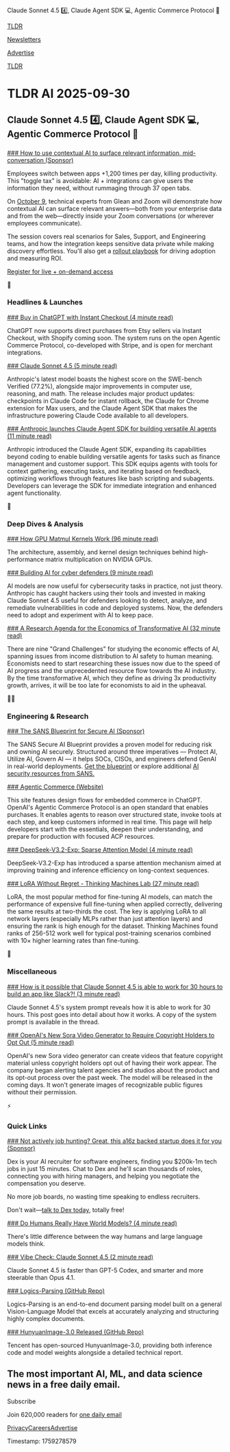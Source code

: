 Claude Sonnet 4.5 4️⃣, Claude Agent SDK 💻, Agentic Commerce Protocol 🛒

[TLDR](/)

[Newsletters](/newsletters)

[Advertise](https://advertise.tldr.tech/)

[TLDR](/)

# TLDR AI 2025-09-30

## Claude Sonnet 4.5 4️⃣, Claude Agent SDK 💻, Agentic Commerce Protocol 🛒

### 

[### How to use contextual AI to surface relevant information, mid-conversation (Sponsor)](https://www.glean.com/webinars/answers-into-conversation-zoom?utm_source=3rd-party&amp;utm_medium=email&amp;utm_campaign=glean-zoom-webinar&amp;utm_partner=TLDR)

Employees switch between apps +1,200 times per day, killing productivity. This "toggle tax" is avoidable: AI + integrations can give users the information they need, without rummaging through 37 open tabs.

On [October 9](https://www.glean.com/webinars/answers-into-conversation-zoom?utm_source=3rd-party&utm_medium=email&utm_campaign=glean-zoom-webinar&utm_partner=TLDR), technical experts from Glean and Zoom will demonstrate how contextual AI can surface relevant answers—both from your enterprise data and from the web—directly inside your Zoom conversations (or wherever employees communicate).

The session covers real scenarios for Sales, Support, and Engineering teams, and how the integration keeps sensitive data private while making discovery effortless. You'll also get a [rollout playbook](https://www.glean.com/webinars/answers-into-conversation-zoom?utm_source=3rd-party&utm_medium=email&utm_campaign=glean-zoom-webinar&utm_partner=TLDR) for driving adoption and measuring ROI.

[Register for live + on-demand access](https://www.glean.com/webinars/answers-into-conversation-zoom?utm_source=3rd-party&utm_medium=email&utm_campaign=glean-zoom-webinar&utm_partner=TLDR)

🚀

### Headlines & Launches

[### Buy in ChatGPT with Instant Checkout (4 minute read)](https://openai.com/index/buy-it-in-chatgpt/?utm_source=tldrai)

ChatGPT now supports direct purchases from Etsy sellers via Instant Checkout, with Shopify coming soon. The system runs on the open Agentic Commerce Protocol, co-developed with Stripe, and is open for merchant integrations.

[### Claude Sonnet 4.5 (5 minute read)](https://www.anthropic.com/news/claude-sonnet-4-5?utm_source=tldrai)

Anthropic's latest model boasts the highest score on the SWE-bench Verified (77.2%), alongside major improvements in computer use, reasoning, and math. The release includes major product updates: checkpoints in Claude Code for instant rollback, the Claude for Chrome extension for Max users, and the Claude Agent SDK that makes the infrastructure powering Claude Code available to all developers.

[### Anthropic launches Claude Agent SDK for building versatile AI agents (11 minute read)](https://www.anthropic.com/engineering/building-agents-with-the-claude-agent-sdk?utm_source=tldrai)

Anthropic introduced the Claude Agent SDK, expanding its capabilities beyond coding to enable building versatile agents for tasks such as finance management and customer support. This SDK equips agents with tools for context gathering, executing tasks, and iterating based on feedback, optimizing workflows through features like bash scripting and subagents. Developers can leverage the SDK for immediate integration and enhanced agent functionality.

🧠

### Deep Dives & Analysis

[### How GPU Matmul Kernels Work (96 minute read)](https://www.aleksagordic.com/blog/matmul?utm_source=tldrai)

The architecture, assembly, and kernel design techniques behind high-performance matrix multiplication on NVIDIA GPUs.

[### Building AI for cyber defenders (9 minute read)](https://red.anthropic.com/2025/ai-for-cyber-defenders/?utm_source=tldrai)

AI models are now useful for cybersecurity tasks in practice, not just theory. Anthropic has caught hackers using their tools and invested in making Claude Sonnet 4.5 useful for defenders looking to detect, analyze, and remediate vulnerabilities in code and deployed systems. Now, the defenders need to adopt and experiment with AI to keep pace.

[### A Research Agenda for the Economics of Transformative AI (32 minute read)](https://www.nber.org/papers/w34256?utm_source=tldrai)

There are nine "Grand Challenges" for studying the economic effects of AI, spanning issues from income distribution to AI safety to human meaning. Economists need to start researching these issues now due to the speed of AI progress and the unprecedented resource flow towards the AI industry. By the time transformative AI, which they define as driving 3x productivity growth, arrives, it will be too late for economists to aid in the upheaval.

👨‍💻

### Engineering & Research

[### The SANS Blueprint for Secure AI (Sponsor)](https://www.sans.org/mlp/ai-security-blueprint?utm_medium=Sponsored_Content&amp;utm_source=TLDR&amp;utm_content=SP_AI_Blueprint_9.30.25&amp;utm_campaign=SP_AI_2025&amp;utm_rdetail=Global&amp;utm_goal=Leads&amp;utm_type=Global_Campaign)

The SANS Secure AI Blueprint provides a proven model for reducing risk and owning AI securely. Structured around three imperatives — Protect AI, Utilize AI, Govern AI — it helps SOCs, CISOs, and engineers defend GenAI in real-world deployments. [Get the blueprint](https://www.sans.org/mlp/ai-security-blueprint?utm_medium=Sponsored_Content&utm_source=TLDR&utm_content=SP_AI_Blueprint_9.30.25&utm_campaign=SP_AI_2025&utm_rdetail=Global&utm_goal=Leads&utm_type=Global_Campaign) or explore additional [AI security resources from SANS.](https://www.sans.org/mlp/artificial-intelligence?utm_medium=Sponsored_Content&utm_source=TLDR&utm_content=AI_MLP_9.30.25&utm_campaign=SP_AI_2025&utm_rdetail=Global&utm_goal=Leads&utm_type=Global_Campaign)

[### Agentic Commerce (Website)](https://developers.openai.com/commerce/?utm_source=tldrai)

This site features design flows for embedded commerce in ChatGPT. OpenAI's Agentic Commerce Protocol is an open standard that enables purchases. It enables agents to reason over structured state, invoke tools at each step, and keep customers informed in real time. This page will help developers start with the essentials, deepen their understanding, and prepare for production with focused ACP resources.

[### DeepSeek-V3.2-Exp: Sparse Attention Model (4 minute read)](https://huggingface.co/deepseek-ai/DeepSeek-V3.2-Exp?utm_source=tldrai)

DeepSeek-V3.2-Exp has introduced a sparse attention mechanism aimed at improving training and inference efficiency on long-context sequences.

[### LoRA Without Regret - Thinking Machines Lab (27 minute read)](https://thinkingmachines.ai/blog/lora/?utm_source=tldrai)

LoRA, the most popular method for fine-tuning AI models, can match the performance of expensive full fine-tuning when applied correctly, delivering the same results at two-thirds the cost. The key is applying LoRA to all network layers (especially MLPs rather than just attention layers) and ensuring the rank is high enough for the dataset. Thinking Machines found ranks of 256-512 work well for typical post-training scenarios combined with 10× higher learning rates than fine-tuning.

🎁

### Miscellaneous

[### How is it possible that Claude Sonnet 4.5 is able to work for 30 hours to build an app like Slack?! (3 minute read)](https://threadreaderapp.com/thread/1972793278744461627.html?utm_source=tldrai)

Claude Sonnet 4.5's system prompt reveals how it is able to work for 30 hours. This post goes into detail about how it works. A copy of the system prompt is available in the thread.

[### OpenAI's New Sora Video Generator to Require Copyright Holders to Opt Out (5 minute read)](https://www.wsj.com/tech/ai/openais-new-sora-video-generator-to-require-copyright-holders-to-opt-out-071d8b2a?st=6f1dvn&reflink=desktopwebshare_permalink&utm_source=tldrai)

OpenAI's new Sora video generator can create videos that feature copyright material unless copyright holders opt out of having their work appear. The company began alerting talent agencies and studios about the product and its opt-out process over the past week. The model will be released in the coming days. It won't generate images of recognizable public figures without their permission.

⚡️

### Quick Links

[### Not actively job hunting? Great, this a16z backed startup does it for you (Sponsor)](https://meetdex.ai/landing-swe-linkedin?utm_source=tldrai)

Dex is your AI recruiter for software engineers, finding you $200k-1m tech jobs in just 15 minutes. Chat to Dex and he'll scan thousands of roles, connecting you with hiring managers, and helping you negotiate the compensation you deserve.

No more job boards, no wasting time speaking to endless recruiters.

Don't wait—[talk to Dex today](https://meetdex.ai/landing-swe-linkedin), totally free!

[### Do Humans Really Have World Models? (4 minute read)](https://danielmiessler.com/blog/humans-dont-have-world-model?utm_source=rss&amp;utm_medium=feed&amp;utm_campaign=website)

There's little difference between the way humans and large language models think.

[### Vibe Check: Claude Sonnet 4.5 (2 minute read)](https://every.to/vibe-check/vibe-check-claude-sonnet-4-5?utm_source=tldrai)

Claude Sonnet 4.5 is faster than GPT-5 Codex, and smarter and more steerable than Opus 4.1.

[### Logics-Parsing (GitHub Repo)](https://github.com/alibaba/Logics-Parsing?utm_source=tldrai)

Logics-Parsing is an end-to-end document parsing model built on a general Vision-Language Model that excels at accurately analyzing and structuring highly complex documents.

[### HunyuanImage-3.0 Released (GitHub Repo)](https://github.com/Tencent-Hunyuan/HunyuanImage-3.0?utm_source=tldrai)

Tencent has open-sourced HunyuanImage-3.0, providing both inference code and model weights alongside a detailed technical report.

## The most important AI, ML, and data science news in a free daily email.

Subscribe

Join 620,000 readers for [one daily email](/api/latest/ai)

[Privacy](/privacy)[Careers](https://jobs.ashbyhq.com/tldr.tech)[Advertise](/ai/advertise)

Timestamp: 1759278579